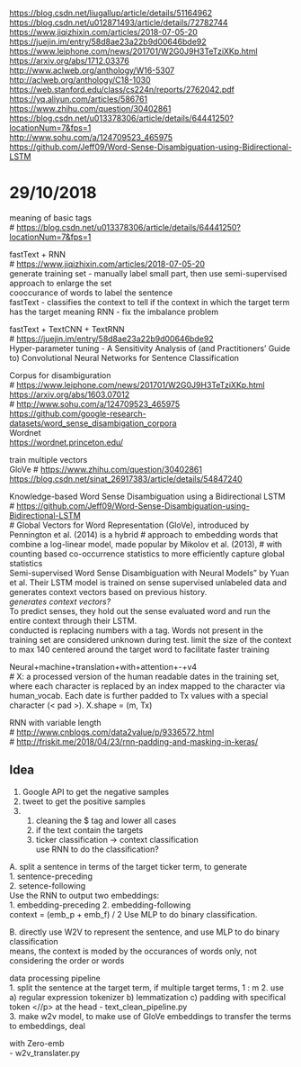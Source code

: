 https://blog.csdn.net/liugallup/article/details/51164962  
https://blog.csdn.net/u012871493/article/details/72782744  
https://www.jiqizhixin.com/articles/2018-07-05-20  
https://juejin.im/entry/58d8ae23a22b9d00646bde92  
https://www.leiphone.com/news/201701/W2G0J9H3TeTziXKp.html  
https://arxiv.org/abs/1712.03376  
http://www.aclweb.org/anthology/W16-5307  
http://aclweb.org/anthology/C18-1030  
https://web.stanford.edu/class/cs224n/reports/2762042.pdf  
https://yq.aliyun.com/articles/586761  
https://www.zhihu.com/question/30402861  
https://blog.csdn.net/u013378306/article/details/64441250?locationNum=7&fps=1  
http://www.sohu.com/a/124709523_465975  
https://github.com/Jeff09/Word-Sense-Disambiguation-using-Bidirectional-LSTM  
  
  
# 29/10/2018

meaning of basic tags  
    # https://blog.csdn.net/u013378306/article/details/64441250?locationNum=7&fps=1

fastText + RNN  
    # https://www.jiqizhixin.com/articles/2018-07-05-20  
    generate training set - manually label small part, then use semi-supervised approach to enlarge the set  
        cooccurance of words to label the sentence  
    fastText - classifies the context to tell if the context in which the target term has the target meaning 
    RNN - fix the imbalance problem
    
fastText + TextCNN + TextRNN  
    # https://juejin.im/entry/58d8ae23a22b9d00646bde92  
    Hyper-parameter tuning - A Sensitivity Analysis of (and Practitioners’ Guide to) Convolutional Neural Networks for Sentence Classification  

Corpus for disambiguration  
    # https://www.leiphone.com/news/201701/W2G0J9H3TeTziXKp.html
    https://arxiv.org/abs/1603.07012  
    # http://www.sohu.com/a/124709523_465975  
    https://github.com/google-research-datasets/word_sense_disambigation_corpora  
    Wordnet  
        https://wordnet.princeton.edu/
    
train multiple vectors  
    GloVe
        # https://www.zhihu.com/question/30402861  
    https://blog.csdn.net/sinat_26917383/article/details/54847240
    
    

Knowledge-based Word Sense Disambiguation using a Bidirectional LSTM  
    # https://github.com/Jeff09/Word-Sense-Disambiguation-using-Bidirectional-LSTM  
        # Global Vectors for Word Representation (GloVe), introduced by Pennington et al. (2014) is a hybrid
        # approach to embedding words that combine a log-linear model, made popular by Mikolov et al. (2013),
        # with counting based co-occurrence statistics to more efficiently capture global statistics  
    Semi-supervised Word Sense Disambiguation with Neural Models” by Yuan et al. 
        Their LSTM model is trained on sense supervised unlabeled data and generates context vectors based on previous history.  
        *generates context vectors?*  
        To predict senses, they hold out the sense evaluated word and run the entire context through their LSTM.  
    conducted is replacing numbers with a <number> tag. Words not present in the training set are considered unknown during test.
    limit the size of the context to max 140 centered around the target word to facilitate faster training
    
    
Neural+machine+translation+with+attention+-+v4  
    # X: a processed version of the human readable dates in the training set, where each character is replaced by an index mapped to the character via human_vocab. Each date is further padded to  Tx  values with a special character (< pad >). X.shape = (m, Tx)
    

RNN with variable length  
    # http://www.cnblogs.com/data2value/p/9336572.html  
    # http://friskit.me/2018/04/23/rnn-padding-and-masking-in-keras/
    
    
    
    
    
    
    
    
    
## Idea  
1. Google API to get the negative samples  
2. tweet to get the positive samples  
3.  
    1. cleaning the $ tag and lower all cases
    2. if the text contain the targets  
    3. ticker classification -> context classification  
        use RNN to do the classification?


A. split a sentence in terms of the target ticker term, to generate  
    1. sentence-preceding  
    2. setence-following  
    Use the RNN to output two embeddings:  
    1. embedding-preceding
    2. embedding-following  
    context = (emb_p + emb_f) / 2
    Use MLP to do binary classification.
    
B. directly use W2V to represent the sentence, and use MLP to do binary classification  
    means, the context is moded by the occurances of words only, not considering the order or words





data processing pipeline  
    1. split the sentence at the target term, if multiple target terms, 1 : m
    2. use a) regular expression tokenizer b) lemmatization c) padding with specifical token <//p> at the head
        - text_clean_pipeline.py  
    3. make w2v model, to make use of GloVe embeddings to transfer the terms to embeddings, deal </p> with Zero-emb  
        - w2v_translater.py  
        








    
    
    
